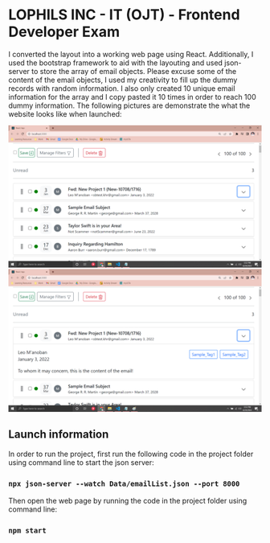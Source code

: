 # LOPHILS INC - IT (OJT) - Frontend Developer Exam

I converted the layout into a working web page using React. Additionally, I used the bootstrap framework to aid with the layouting and used json-server to store the array of email objects. Please excuse some of the content of the email objects, I used my creativity to fill up the dummy records with random information. I also only created 10 unique email information for the array and I copy pasted it 10 times in order to reach 100 dummy information. The following pictures are demonstrate the what the website looks like when launched:

<img src="readme_pics/lophils1.png" width="600" title="Closed email">
<img src="readme_pics/lophils2.png" width="600" title="Opened email">

## Launch information

In order to run the project, first run the following code in the project folder using command line to start the json server:
### `npx json-server --watch Data/emailList.json --port 8000`

Then open the web page by running the code in the project folder using command line:
### `npm start`
